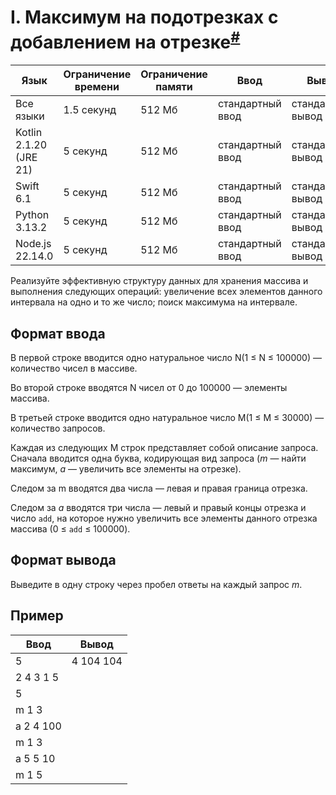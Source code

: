 # I. Максимум на подотрезках с добавлением на отрезке<sup>[#](https://contest.yandex.ru/contest/74966/problems/I/)</sup>

| Язык                   | Ограничение времени | Ограничение памяти | Ввод             | Вывод             |
|------------------------|---------------------|--------------------|------------------|-------------------|
| Все языки              | 1.5 секунд          | 512 Мб             | стандартный ввод | стандартный вывод |
| Kotlin 2.1.20 (JRE 21) | 5 секунд            | 512 Мб             | стандартный ввод | стандартный вывод |
| Swift 6.1              | 5 секунд            | 512 Мб             | стандартный ввод | стандартный вывод |
| Python 3.13.2          | 5 секунд            | 512 Мб             | стандартный ввод | стандартный вывод |
| Node.js 22.14.0        | 5 секунд            | 512 Мб             | стандартный ввод | стандартный вывод |

Реализуйте эффективную структуру данных для хранения массива и выполнения следующих операций: увеличение всех элементов данного интервала на одно и то же число; поиск максимума на интервале.

## Формат ввода

В первой строке вводится одно натуральное число N(1 ≤ N ≤ 100000) — количество чисел в массиве.

Во второй строке вводятся N чисел от 0 до 100000 — элементы массива.

В третьей строке вводится одно натуральное число M(1 ≤ M ≤ 30000) — количество запросов.

Каждая из следующих M строк представляет собой описание запроса. Сначала вводится одна буква, кодирующая вид запроса (*m* — найти максимум, *a* — увеличить все элементы на отрезке).

Следом за m вводятся два числа — левая и правая граница отрезка.

Следом за *a* вводятся три числа — левый и правый концы отрезка и число `add`, на которое нужно увеличить все элементы данного отрезка массива (0 ≤ `add` ≤ 100000).

## Формат вывода

Выведите в одну строку через пробел ответы на каждый запрос *m*.

## Пример

| Ввод      | Вывод     |
|-----------|-----------|
| 5         | 4 104 104 |
| 2 4 3 1 5 |           |
| 5         |           |
| m 1 3     |           |
| a 2 4 100 |           |
| m 1 3     |           |
| a 5 5 10  |           |
| m 1 5     |           |

    

